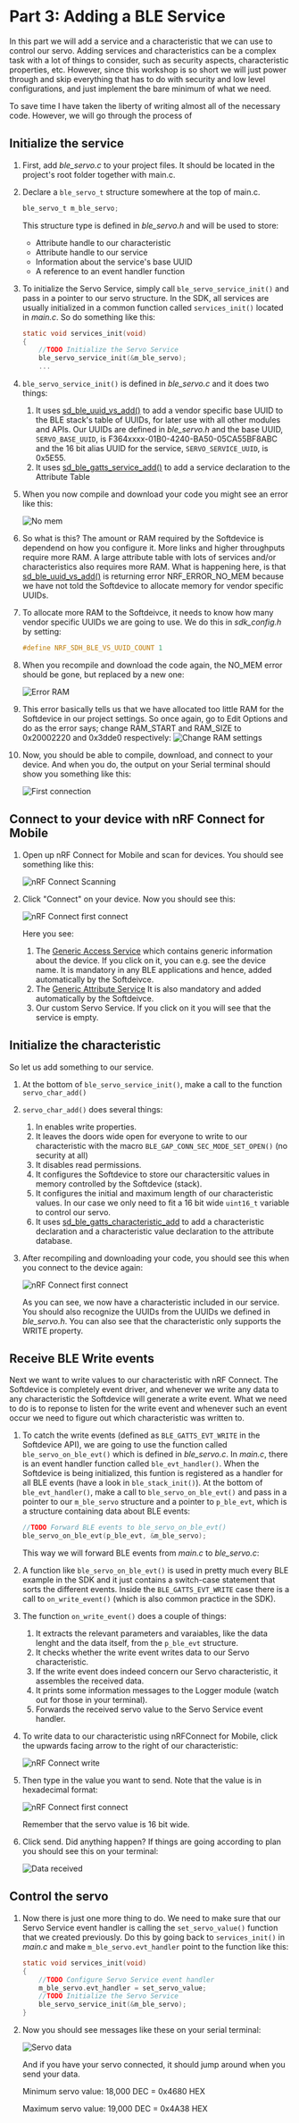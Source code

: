 # Part 3: Adding a BLE Service
In this part we will add a service and a characteristic that we can use to control our servo. Adding services and characteristics can be a complex task with a lot of things to consider, such as security aspects, characteristic properties, etc. However, since this workshop is so short we will just power through and skip everything that has to do with security and low level configurations, and just implement the bare minimum of what we need. 

To save time I have taken the liberty of writing almost all of the necessary code. However, we will go through the process of 

## Initialize the service

1. First, add _ble_servo.c_ to your project files. It should be located in the project's root folder together with main.c. 

1. Declare a ``ble_servo_t`` structure somewhere at the top of main.c.     

    ````c
    ble_servo_t m_ble_servo;
    ````
    This structure type is defined in _ble_servo.h_ and will be used to store:

    - Attribute handle to our characteristic
    - Attribute handle to our service
    - Information about the service's base UUID
    - A reference to an event handler function

1. To initialize the Servo Service, simply call ``ble_servo_service_init()`` and pass in a pointer to our servo structure. In the SDK, all services are usually initialized in a common function called ``services_init()`` located in _main.c_. So do something like this:

    ````c
    static void services_init(void)
    {
        //TODO Initialize the Servo Service
        ble_servo_service_init(&m_ble_servo);
        ...
    ````

1. ``ble_servo_service_init()`` is defined in _ble_servo.c_ and it does two things:
    
    1. It uses [sd_ble_uuid_vs_add()](http://infocenter.nordicsemi.com/topic/com.nordic.infocenter.s132.api.v6.0.0/group___b_l_e___c_o_m_m_o_n___f_u_n_c_t_i_o_n_s.html#ga265b4251110a15120d0aa97e5152163b) to add a vendor specific base UUID to the BLE stack's table of UUIDs, for later use with all other modules and APIs. Our UUIDs are defined in _ble_servo.h_ and the base UUID, ``SERVO_BASE_UUID``, is F364xxxx-01B0-4240-BA50-05CA55BF8ABC and the 16 bit alias UUID for the service, ``SERVO_SERVICE_UUID``, is 0x5E55.
    2. It uses [sd_ble_gatts_service_add()](http://infocenter.nordicsemi.com/topic/com.nordic.infocenter.s132.api.v6.0.0/group___b_l_e___g_a_t_t_s___f_u_n_c_t_i_o_n_s.html#ga39fea660228e4b2e788af7018a83927a) to add a service declaration to the Attribute Table

1. When you now compile and download your code you might see an error like this:

    ![No mem](./images/part3/error_no_mem.png)

1. So what is this? The amount or RAM required by the Softdevice is dependend on how you configure it. More links and higher throughputs require more RAM. A large attribute table with lots of services and/or characteristics also requires more RAM. What is happening here, is that [sd_ble_uuid_vs_add()](http://infocenter.nordicsemi.com/topic/com.nordic.infocenter.s132.api.v6.0.0/group___b_l_e___c_o_m_m_o_n___f_u_n_c_t_i_o_n_s.html#ga265b4251110a15120d0aa97e5152163b) is returning error NRF_ERROR_NO_MEM because we have not told the Softdevice to allocate memory for vendor specific UUIDs.

1. To allocate more RAM to the Softdeivce, it needs to know how many vendor specific UUIDs we are going to use. We do this in _sdk_config.h_ by setting:

    ````c 
    #define NRF_SDH_BLE_VS_UUID_COUNT 1
    ````

1. When you recompile and download the code again, the NO_MEM error should be gone, but replaced by a new one:

    ![Error RAM](./images/part3/error_ram.png)

1. This error basically tells us that we have allocated too little RAM for the Softdevice in our project settings. So once again, go to Edit Options and do as the error says; change 
RAM_START and RAM_SIZE to 0x20002220 and 0x3dde0 respectively:
    ![Change RAM settings](./images/part3/linker_options.png)

1. Now, you should be able to compile, download, and connect to your device. And when you do, the output on your Serial terminal should show you something like this:

    ![First connection](./images/part3/first_connection.png)

## Connect to your device with nRF Connect for Mobile

1. Open up nRF Connect for Mobile and scan for devices. You should see something like this:

    ![nRF Connect Scanning](./images/part3/nrfconnect_scanning.jpg)

1. Click "Connect" on your device. Now you should see this:

    ![nRF Connect first connect](./images/part3/nrfconnect_empty_service.jpg)

    Here you see:
    1. The [Generic Access Service](https://www.bluetooth.com/specifications/gatt/viewer?attributeXmlFile=org.bluetooth.service.generic_access.xml) which contains generic information about the device. If you click on it, you can e.g. see the device name. It is mandatory in any BLE applications and hence, added automatically by the Softdeivce.
    2. The [Generic Attribute Service](https://www.bluetooth.com/specifications/gatt/viewer?attributeXmlFile=org.bluetooth.service.generic_attribute.xml) It is also mandatory and added automatically by the Softdeivce.
    3. Our custom Servo Service. If you click on it you will see that the service is empty.


## Initialize the characteristic
So let us add something to our service.

1. At the bottom of ``ble_servo_service_init()``, make a call to the function ``servo_char_add()``

1. ``servo_char_add()`` does several things:

    1. In enables write properties. 
    1. It leaves the doors wide open for everyone to write to our characteristic with the macro ``BLE_GAP_CONN_SEC_MODE_SET_OPEN()`` (no security at all)
    1. It disables read permissions.
    1. It configures the Softdevice to store our charactersitic values in memory controlled by the Softdevice (stack). 
    1. It configures the initial and maximum length of our characteristic values. In our case we only need to fit a 16 bit wide ``uint16_t`` variable to control our servo. 
    1. It uses [sd_ble_gatts_characteristic_add](http://infocenter.nordicsemi.com/topic/com.nordic.infocenter.s132.api.v6.0.0/group___b_l_e___g_a_t_t_s___f_u_n_c_t_i_o_n_s.html#ga9ee07ea4b96dcca1537b01ff9a7692ba) to add a characteristic declaration and a characteristic value declaration to the attribute database.

1. After recompiling and downloading your code, you should see this when you connect to the device again:

    ![nRF Connect first connect](./images/part3/nrfconnect_with_characteristic.jpg)

    As you can see, we now have a characteristic included in our service. You should also recognize the UUIDs from the UUIDs we defined in _ble_servo.h_. You can also see that the characteristic only supports the WRITE property. 



## Receive BLE Write events
Next we want to write values to our characteristic with nRF Connect. The Softdevice is completely event driver, and whenever we write any data to any characteristic the Softdevice will generate a write event. What we need to do is to reponse to listen for the write event and whenever such an event occur we need to figure out which characteristic was written to. 

1. To catch the write events (defined as `BLE_GATTS_EVT_WRITE` in the Softdevice API), we are going to use the function called `ble_servo_on_ble_evt()` which is defined in _ble_servo.c_. In _main.c_, there is an event handler function called `ble_evt_handler()`. When the Softdevice is being initialized, this funtion is registered as a handler for all BLE events (have a look in ``ble_stack_init()``). At the bottom of ``ble_evt_handler()``, make a call to `ble_servo_on_ble_evt()` and pass in a pointer to our `m_ble_servo` structure and a pointer to ``p_ble_evt``, which is a structure containing data about BLE events:

    ````c
    //TODO Forward BLE events to ble_servo_on_ble_evt()	
    ble_servo_on_ble_evt(p_ble_evt, &m_ble_servo);
    ````

    This way we will forward BLE events from _main.c_ to _ble_servo.c_:


1. A function like `ble_servo_on_ble_evt()` is used in pretty much every BLE example in the SDK and it just contains a switch-case statement that sorts the different events. Inside the `BLE_GATTS_EVT_WRITE` case there is a call to ``on_write_event()`` (which is also common practice in the SDK).

1. The function ``on_write_event()`` does a couple of things:

    1. It extracts the relevant parameters and varaiables, like the data lenght and the data itself, from the `p_ble_evt` structure.
    1. It checks whether the write event writes data to our Servo characteristic. 
    1. If the write event does indeed concern our Servo characteristic, it assembles the received data. 
    1. It prints some information messages to the Logger module (watch out for those in your terminal).
    1. Forwards the received servo value to the Servo Service event handler. 


1. To write data to our characteristic using nRFConnect for Mobile, click the upwards facing arrow to the right of our characteristic:

    ![nRF Connect write](./images/part3/nrfconnect_write_arrow.png)
1. Then type in the value you want to send. Note that the value is in hexadecimal format:

    ![nRF Connect first connect](./images/part3/nrfconnect_write_bytes.jpg)

    Remember that the servo value is 16 bit wide.  

1. Click send. Did anything happen? If things are going according to plan you should see this on your terminal:

    ![Data received](./images/part3/data_received.png)

## Control the servo

1. Now there is just one more thing to do. We need to make sure that our Servo Service event handler is calling the ``set_servo_value()`` function that we created previously. Do this by going back to `services_init()` in _main.c_ and make `m_ble_servo.evt_handler` point to the function like this:

    ````c
    static void services_init(void)
    {
        //TODO Configure Servo Service event handler 
        m_ble_servo.evt_handler = set_servo_value;
        //TODO Initialize the Servo Service
        ble_servo_service_init(&m_ble_servo);
    }
    ````

1. Now you should see messages like these on your serial terminal:

    ![Servo data](./images/part3/servo_value_received.png)

    And if you have your servo connected, it should jump around when you send your data. 

    Minimum servo value: 18,000 DEC = 0x4680 HEX

    Maximum servo value: 19,000 DEC = 0x4A38 HEX